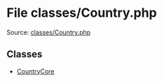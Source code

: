 File classes/Country.php
=========

Source: [classes/Country.php](https://github.com/PrestaShop/PrestaShop/blob/1.6.0.9/classes/Country.php)


Classes
-------

* [CountryCore](class.CountryCore.md)

